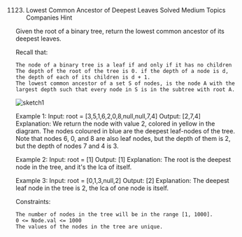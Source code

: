1123. Lowest Common Ancestor of Deepest Leaves
Solved
Medium
Topics
Companies
Hint

Given the root of a binary tree, return the lowest common ancestor of its deepest leaves.

Recall that:

    The node of a binary tree is a leaf if and only if it has no children
    The depth of the root of the tree is 0. if the depth of a node is d, the depth of each of its children is d + 1.
    The lowest common ancestor of a set S of nodes, is the node A with the largest depth such that every node in S is in the subtree with root A.

 ![sketch1](https://github.com/user-attachments/assets/0633bd0f-009b-430d-b18a-557ca8c9d6ba)

Example 1:
Input: root = [3,5,1,6,2,0,8,null,null,7,4]
Output: [2,7,4]
Explanation: We return the node with value 2, colored in yellow in the diagram.
The nodes coloured in blue are the deepest leaf-nodes of the tree.
Note that nodes 6, 0, and 8 are also leaf nodes, but the depth of them is 2, but the depth of nodes 7 and 4 is 3.

Example 2:
Input: root = [1]
Output: [1]
Explanation: The root is the deepest node in the tree, and it's the lca of itself.

Example 3:
Input: root = [0,1,3,null,2]
Output: [2]
Explanation: The deepest leaf node in the tree is 2, the lca of one node is itself.

Constraints:

    The number of nodes in the tree will be in the range [1, 1000].
    0 <= Node.val <= 1000
    The values of the nodes in the tree are unique.
